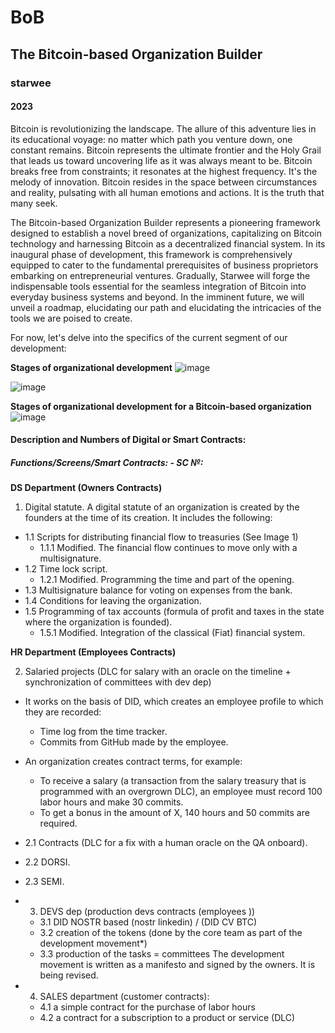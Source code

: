# BoB
## The Bitcoin-based Organization Builder
### starwee
#### 2023

Bitcoin is revolutionizing the landscape. The allure of this adventure lies in its educational voyage: no matter which path you venture down, one constant remains. Bitcoin represents the ultimate frontier and the Holy Grail that leads us toward uncovering life as it was always meant to be. Bitcoin breaks free from constraints; it resonates at the highest frequency. It's the melody of innovation. Bitcoin resides in the space between circumstances and reality, pulsating with all human emotions and actions. It is the truth that many seek.

The Bitcoin-based Organization Builder represents a pioneering framework designed to establish a novel breed of organizations, capitalizing on Bitcoin technology and harnessing Bitcoin as a decentralized financial system. In its inaugural phase of development, this framework is comprehensively equipped to cater to the fundamental prerequisites of business proprietors embarking on entrepreneurial ventures. Gradually, Starwee will forge the indispensable tools essential for the seamless integration of Bitcoin into everyday business systems and beyond. In the imminent future, we will unveil a roadmap, elucidating our path and elucidating the intricacies of the tools we are poised to create.

For now, let's delve into the specifics of the current segment of our development:

**Stages of organizational development**
![image](https://github.com/tetakta/tetakta/blob/45fd21fe5d4d2be3839eaefadbe1f09b00ad1fc5/img/Classic%20organization.png)

![image](https://github.com/tetakta/tetakta/blob/90f1a13d77e2f96b5876515c11692ed8c473f947/img/bitcoin%20power.png)

**Stages of organizational development for a Bitcoin-based organization** 
![image](https://github.com/tetakta/tetakta/blob/45fd21fe5d4d2be3839eaefadbe1f09b00ad1fc5/img/Bitcoin%20based%20organization.png)


#### Description and Numbers of Digital or Smart Contracts:

##### Functions/Screens/Smart Contracts: - SC №:

**DS Department (Owners Contracts)**

1. Digital statute. A digital statute of an organization is created by the founders at the time of its creation. It includes the following:
- 1.1 Scripts for distributing financial flow to treasuries (See Image 1)
  - 1.1.1 Modified. The financial flow continues to move only with a multisignature.
- 1.2 Time lock script.
  - 1.2.1 Modified. Programming the time and part of the opening.
- 1.3 Multisignature balance for voting on expenses from the bank.
- 1.4 Conditions for leaving the organization.
- 1.5 Programming of tax accounts (formula of profit and taxes in the state where the organization is founded).
  - 1.5.1 Modified. Integration of the classical (Fiat) financial system.


**HR Department (Employees Contracts)**

2. Salaried projects (DLC for salary with an oracle on the timeline + synchronization of committees with dev dep)
- It works on the basis of DID, which creates an employee profile to which they are recorded:
   - Time log from the time tracker.
   - Commits from GitHub made by the employee.
- An organization creates contract terms, for example:
   - To receive a salary (a transaction from the salary treasury that is programmed with an overgrown DLC), an employee must record 100 labor hours and make 30 commits.
   - To get a bonus in the amount of X, 140 hours and 50 commits are required.
- 2.1 Contracts (DLC for a fix with a human oracle on the QA onboard).
- 2.2 DORSI.
- 2.3 SEMI.




- 3. DEVS dep (production devs contracts (employees ))
   - 3.1 DID NOSTR based (nostr linkedin) / (DID CV BTC)
   - 3.2 creation of the tokens (done by the core team as part of the development movement*)
   - 3.3 production of the tasks = committees
The development movement is written as a manifesto and signed by the owners. It is being revised.

- 4. SALES department (customer contracts):
   - 4.1 a simple contract for the purchase of labor hours
   - 4.2 a contract for a subscription to a product or service (DLC)
   




